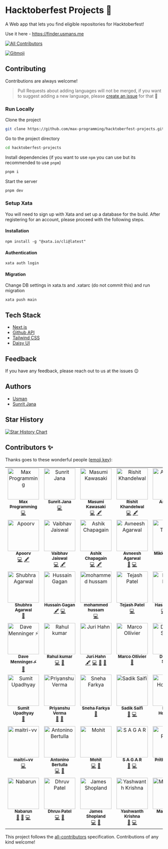 # Hacktoberfest Projects 🎉

A Web app that lets you find eligible repositories for Hacktoberfest!

Use it here - https://finder.usmans.me

<!-- ALL-CONTRIBUTORS-BADGE:START - Do not remove or modify this section -->

[![All Contributors](https://img.shields.io/badge/all_contributors-47-orange.svg?style=flat-square)](#contributors-)

<!-- ALL-CONTRIBUTORS-BADGE:END -->
<a href="https://gitmoji.dev">
  <img src="https://img.shields.io/badge/gitmoji-%20😜%20😍-FFDD67.svg?style=flat-square" alt="Gitmoji">
</a>

## Contributing

Contributions are always welcome!

> Pull Requests about adding languages will not be merged, if you want to suggest adding a new language, please [create an issue](https://github.com/max-programming/hacktoberfest-projects/issues/new) for that 🙂

### Run Locally

Clone the project

```bash
git clone https://github.com/max-programming/hacktoberfest-projects.git
```

Go to the project directory

```bash
cd hacktoberfest-projects
```

Install dependencies (if you want to use `npm` you can use but its recommended to use `pnpm`)

```bash
pnpm i
```

Start the server

```bash
pnpm dev
```

### Setup Xata

You will need to sign up with Xata and set up a database for the build. After registering for an account, please proceed with the following steps.

#### Installation

```
npm install -g "@xata.io/cli@latest"
```

#### Authentication

```
xata auth login
```

#### Migration

Change DB settings in xata.ts and .xatarc (do not commit this) and run migration

```
xata push main
```

## Tech Stack

- [Next.js](https://nextjs.org/)
- [Github API](https://api.github.com/)
- [Tailwind CSS](https://tailwindcss.com/)
- [Daisy UI](http://daisyui.com)

## Feedback

If you have any feedback, please reach out to us at the issues 😉

## Authors

- [Usman](https://www.github.com/max-programming)
- [Sunrit Jana](https://www.github.com/janaSunrise)

## Star History

[![Star History Chart](https://api.star-history.com/svg?repos=max-programming/hacktoberfest-projects&type=Date)](https://star-history.com/#max-programming/hacktoberfest-projects&Date)

## Contributors ✨

Thanks goes to these wonderful people ([emoji key](https://allcontributors.org/docs/en/emoji-key)):

<!-- ALL-CONTRIBUTORS-LIST:START - Do not remove or modify this section -->
<!-- prettier-ignore-start -->
<!-- markdownlint-disable -->
<table>
  <tbody>
    <tr>
      <td align="center" valign="top" width="14.28%"><a href="https://usmans.me"><img src="https://avatars.githubusercontent.com/u/51731966?v=4?s=100" width="100px;" alt="Max Programming"/><br /><sub><b>Max Programming</b></sub></a><br /><a href="https://github.com/max-programming/hacktoberfest-projects/commits?author=max-programming" title="Code">💻</a></td>
      <td align="center" valign="top" width="14.28%"><a href="https://sunritjana.now.sh"><img src="https://avatars.githubusercontent.com/u/56873669?v=4?s=100" width="100px;" alt="Sunrit Jana"/><br /><sub><b>Sunrit Jana</b></sub></a><br /><a href="https://github.com/max-programming/hacktoberfest-projects/commits?author=janaSunrise" title="Code">💻</a></td>
      <td align="center" valign="top" width="14.28%"><a href="https://medium.com/@geeknees"><img src="https://avatars.githubusercontent.com/u/701242?v=4?s=100" width="100px;" alt="Masumi Kawasaki"/><br /><sub><b>Masumi Kawasaki</b></sub></a><br /><a href="https://github.com/max-programming/hacktoberfest-projects/commits?author=geeknees" title="Code">💻</a> <a href="#content-geeknees" title="Content">🖋</a></td>
      <td align="center" valign="top" width="14.28%"><a href="http://rishit-khandelwal.github.io"><img src="https://avatars.githubusercontent.com/u/65018379?v=4?s=100" width="100px;" alt="Rishit Khandelwal"/><br /><sub><b>Rishit Khandelwal</b></sub></a><br /><a href="https://github.com/max-programming/hacktoberfest-projects/commits?author=rishit-khandelwal" title="Code">💻</a> <a href="#content-rishit-khandelwal" title="Content">🖋</a></td>
      <td align="center" valign="top" width="14.28%"><a href="https://github.com/AnishDe12020"><img src="https://avatars.githubusercontent.com/u/63192115?v=4?s=100" width="100px;" alt="Anish De"/><br /><sub><b>Anish De</b></sub></a><br /><a href="#design-AnishDe12020" title="Design">🎨</a> <a href="https://github.com/max-programming/hacktoberfest-projects/commits?author=AnishDe12020" title="Code">💻</a></td>
      <td align="center" valign="top" width="14.28%"><a href="https://github.com/mihaiandrei97"><img src="https://avatars.githubusercontent.com/u/61692246?v=4?s=100" width="100px;" alt="Mihai-Adrian Andrei"/><br /><sub><b>Mihai-Adrian Andrei</b></sub></a><br /><a href="https://github.com/max-programming/hacktoberfest-projects/commits?author=mihaiandrei97" title="Code">💻</a> <a href="#content-mihaiandrei97" title="Content">🖋</a></td>
      <td align="center" valign="top" width="14.28%"><a href="https://gourav-khunger.web.app"><img src="https://avatars.githubusercontent.com/u/46792249?v=4?s=100" width="100px;" alt="Gourav Khunger"/><br /><sub><b>Gourav Khunger</b></sub></a><br /><a href="https://github.com/max-programming/hacktoberfest-projects/commits?author=gouravkhunger" title="Code">💻</a> <a href="#content-gouravkhunger" title="Content">🖋</a></td>
    </tr>
    <tr>
      <td align="center" valign="top" width="14.28%"><a href="https://www.apoorvcodes.me"><img src="https://avatars.githubusercontent.com/u/75479355?v=4?s=100" width="100px;" alt="Apoorv"/><br /><sub><b>Apoorv</b></sub></a><br /><a href="https://github.com/max-programming/hacktoberfest-projects/commits?author=apoorvcodes" title="Code">💻</a> <a href="#content-apoorvcodes" title="Content">🖋</a></td>
      <td align="center" valign="top" width="14.28%"><a href="http://vaibhavjaiswal.vercel.app"><img src="https://avatars.githubusercontent.com/u/64367926?v=4?s=100" width="100px;" alt="Vaibhav Jaiswal"/><br /><sub><b>Vaibhav Jaiswal</b></sub></a><br /><a href="https://github.com/max-programming/hacktoberfest-projects/commits?author=Vaibhav2002" title="Code">💻</a> <a href="#content-Vaibhav2002" title="Content">🖋</a></td>
      <td align="center" valign="top" width="14.28%"><a href="https://cb-ashik.me"><img src="https://avatars.githubusercontent.com/u/47524279?v=4?s=100" width="100px;" alt="Ashik Chapagain"/><br /><sub><b>Ashik Chapagain</b></sub></a><br /><a href="https://github.com/max-programming/hacktoberfest-projects/commits?author=projectashik" title="Code">💻</a> <a href="#content-projectashik" title="Content">🖋</a></td>
      <td align="center" valign="top" width="14.28%"><a href="https://www.avneesh.tech/"><img src="https://avatars.githubusercontent.com/u/76690419?v=4?s=100" width="100px;" alt="Avneesh Agarwal"/><br /><sub><b>Avneesh Agarwal</b></sub></a><br /><a href="#design-avneesh0612" title="Design">🎨</a> <a href="https://github.com/max-programming/hacktoberfest-projects/commits?author=avneesh0612" title="Code">💻</a></td>
      <td align="center" valign="top" width="14.28%"><a href="http://mikkel-t.com"><img src="https://avatars.githubusercontent.com/u/71938724?v=4?s=100" width="100px;" alt="Mikkel Tønder"/><br /><sub><b>Mikkel Tønder</b></sub></a><br /><a href="https://github.com/max-programming/hacktoberfest-projects/commits?author=Mikkel-T" title="Code">💻</a> <a href="#design-Mikkel-T" title="Design">🎨</a></td>
      <td align="center" valign="top" width="14.28%"><a href="https://emmadawson.dev"><img src="https://avatars.githubusercontent.com/u/57045550?v=4?s=100" width="100px;" alt="Emma Dawson"/><br /><sub><b>Emma Dawson</b></sub></a><br /><a href="#design-emmalearnscode" title="Design">🎨</a> <a href="https://github.com/max-programming/hacktoberfest-projects/commits?author=emmalearnscode" title="Code">💻</a></td>
      <td align="center" valign="top" width="14.28%"><a href="https://king-coder.hashnode.dev/"><img src="https://avatars.githubusercontent.com/u/76843766?v=4?s=100" width="100px;" alt="Kushagra Jain"/><br /><sub><b>Kushagra Jain</b></sub></a><br /><a href="#content-Kushagra-Jain99" title="Content">🖋</a> <a href="https://github.com/max-programming/hacktoberfest-projects/commits?author=Kushagra-Jain99" title="Code">💻</a></td>
    </tr>
    <tr>
      <td align="center" valign="top" width="14.28%"><a href="http://shubhraagarwal.netlify.app"><img src="https://avatars.githubusercontent.com/u/67220475?v=4?s=100" width="100px;" alt="Shubhra Agarwal"/><br /><sub><b>Shubhra Agarwal</b></sub></a><br /><a href="#design-shubhraagarwal" title="Design">🎨</a></td>
      <td align="center" valign="top" width="14.28%"><a href="https://github.com/HussainGagan"><img src="https://avatars.githubusercontent.com/u/69407430?v=4?s=100" width="100px;" alt="Hussain Gagan"/><br /><sub><b>Hussain Gagan</b></sub></a><br /><a href="#content-HussainGagan" title="Content">🖋</a> <a href="https://github.com/max-programming/hacktoberfest-projects/commits?author=HussainGagan" title="Code">💻</a></td>
      <td align="center" valign="top" width="14.28%"><a href="https://github.com/hussamkhatib"><img src="https://avatars.githubusercontent.com/u/52914487?v=4?s=100" width="100px;" alt="mohammed hussam"/><br /><sub><b>mohammed hussam</b></sub></a><br /><a href="https://github.com/max-programming/hacktoberfest-projects/commits?author=hussamkhatib" title="Code">💻</a></td>
      <td align="center" valign="top" width="14.28%"><a href="https://github.com/Tejash429"><img src="https://avatars.githubusercontent.com/u/110290355?v=4?s=100" width="100px;" alt="Tejash Patel"/><br /><sub><b>Tejash Patel</b></sub></a><br /><a href="https://github.com/max-programming/hacktoberfest-projects/commits?author=Tejash429" title="Code">💻</a></td>
      <td align="center" valign="top" width="14.28%"><a href="https://hassancodess.netlify.app/"><img src="https://avatars.githubusercontent.com/u/102203080?v=4?s=100" width="100px;" alt="Hassan Hanif"/><br /><sub><b>Hassan Hanif</b></sub></a><br /><a href="https://github.com/max-programming/hacktoberfest-projects/commits?author=hassancodess" title="Code">💻</a> <a href="https://github.com/max-programming/hacktoberfest-projects/commits?author=hassancodess" title="Documentation">📖</a> <a href="#a11y-hassancodess" title="Accessibility">️️️️♿️</a></td>
      <td align="center" valign="top" width="14.28%"><a href="https://github.com/vinmaster"><img src="https://avatars.githubusercontent.com/u/926821?v=4?s=100" width="100px;" alt="Vincent Ho"/><br /><sub><b>Vincent Ho</b></sub></a><br /><a href="https://github.com/max-programming/hacktoberfest-projects/commits?author=vinmaster" title="Code">💻</a></td>
      <td align="center" valign="top" width="14.28%"><a href="https://github.com/Adnanarodiya"><img src="https://avatars.githubusercontent.com/u/99405994?v=4?s=100" width="100px;" alt="Adnan Arodiya"/><br /><sub><b>Adnan Arodiya</b></sub></a><br /><a href="#design-Adnanarodiya" title="Design">🎨</a></td>
    </tr>
    <tr>
      <td align="center" valign="top" width="14.28%"><a href="http://davemenninger.com/"><img src="https://avatars.githubusercontent.com/u/159995?v=4?s=100" width="100px;" alt="Dave Menninger ⚡"/><br /><sub><b>Dave Menninger ⚡</b></sub></a><br /><a href="#ideas-davemenninger" title="Ideas, Planning, & Feedback">🤔</a></td>
      <td align="center" valign="top" width="14.28%"><a href="https://github.com/Rahul-Kumar-prog"><img src="https://avatars.githubusercontent.com/u/68837569?v=4?s=100" width="100px;" alt="Rahul kumar"/><br /><sub><b>Rahul kumar</b></sub></a><br /><a href="https://github.com/max-programming/hacktoberfest-projects/commits?author=Rahul-Kumar-prog" title="Code">💻</a> <a href="#design-Rahul-Kumar-prog" title="Design">🎨</a></td>
      <td align="center" valign="top" width="14.28%"><a href="https://github.com/ur5us"><img src="https://avatars.githubusercontent.com/u/453776?v=4?s=100" width="100px;" alt="Juri Hahn"/><br /><sub><b>Juri Hahn</b></sub></a><br /><a href="#content-ur5us" title="Content">🖋</a> <a href="https://github.com/max-programming/hacktoberfest-projects/commits?author=ur5us" title="Code">💻</a> <a href="#ideas-ur5us" title="Ideas, Planning, & Feedback">🤔</a> <a href="#design-ur5us" title="Design">🎨</a></td>
      <td align="center" valign="top" width="14.28%"><a href="http://marcopollivier.dev"><img src="https://avatars.githubusercontent.com/u/697445?v=4?s=100" width="100px;" alt="Marco Ollivier"/><br /><sub><b>Marco Ollivier</b></sub></a><br /><a href="#ideas-marcopollivier" title="Ideas, Planning, & Feedback">🤔</a></td>
      <td align="center" valign="top" width="14.28%"><a href="http://deveesh.vercel.app"><img src="https://avatars.githubusercontent.com/u/89470104?v=4?s=100" width="100px;" alt="Deveesh Shetty"/><br /><sub><b>Deveesh Shetty</b></sub></a><br /><a href="https://github.com/max-programming/hacktoberfest-projects/commits?author=Deveesh-Shetty" title="Code">💻</a> <a href="#design-Deveesh-Shetty" title="Design">🎨</a></td>
      <td align="center" valign="top" width="14.28%"><a href="https://github.com/malik-vishu"><img src="https://avatars.githubusercontent.com/u/127117253?v=4?s=100" width="100px;" alt="Vishwas Malik"/><br /><sub><b>Vishwas Malik</b></sub></a><br /><a href="#design-malik-vishu" title="Design">🎨</a> <a href="https://github.com/max-programming/hacktoberfest-projects/commits?author=malik-vishu" title="Code">💻</a></td>
      <td align="center" valign="top" width="14.28%"><a href="http://priyank.live"><img src="https://avatars.githubusercontent.com/u/88102392?v=4?s=100" width="100px;" alt="Priyankar Pal"/><br /><sub><b>Priyankar Pal</b></sub></a><br /><a href="https://github.com/max-programming/hacktoberfest-projects/commits?author=priyankarpal" title="Code">💻</a></td>
    </tr>
    <tr>
      <td align="center" valign="top" width="14.28%"><a href="https://lynxsumit.vercel.app"><img src="https://avatars.githubusercontent.com/u/114245865?v=4?s=100" width="100px;" alt="Sumit Upadhyay"/><br /><sub><b>Sumit Upadhyay</b></sub></a><br /><a href="#design-LynxSumit" title="Design">🎨</a></td>
      <td align="center" valign="top" width="14.28%"><a href="https://p7u.tech"><img src="https://avatars.githubusercontent.com/u/112266318?v=4?s=100" width="100px;" alt="Priyanshu Verma"/><br /><sub><b>Priyanshu Verma</b></sub></a><br /><a href="#design-p7uverma" title="Design">🎨</a> <a href="https://github.com/max-programming/hacktoberfest-projects/issues?q=author%3Ap7uverma" title="Bug reports">🐛</a></td>
      <td align="center" valign="top" width="14.28%"><a href="https://snehafarkya.vercel.app"><img src="https://avatars.githubusercontent.com/u/63949465?v=4?s=100" width="100px;" alt="Sneha Farkya"/><br /><sub><b>Sneha Farkya</b></sub></a><br /><a href="#design-snehafarkya" title="Design">🎨</a></td>
      <td align="center" valign="top" width="14.28%"><a href="http://www.sadiksaifi.dev"><img src="https://avatars.githubusercontent.com/u/86684667?v=4?s=100" width="100px;" alt="Sadik Saifi"/><br /><sub><b>Sadik Saifi</b></sub></a><br /><a href="#design-sadiksaifi" title="Design">🎨</a> <a href="https://github.com/max-programming/hacktoberfest-projects/commits?author=sadiksaifi" title="Code">💻</a></td>
      <td align="center" valign="top" width="14.28%"><a href="https://donno2048.github.io/Portfolio/"><img src="https://avatars.githubusercontent.com/u/61805754?v=4?s=100" width="100px;" alt="Elisha Hollander"/><br /><sub><b>Elisha Hollander</b></sub></a><br /><a href="https://github.com/max-programming/hacktoberfest-projects/commits?author=donno2048" title="Code">💻</a></td>
      <td align="center" valign="top" width="14.28%"><a href="https://github.com/NishidhJain"><img src="https://avatars.githubusercontent.com/u/61869195?v=4?s=100" width="100px;" alt="Nishidh Jain"/><br /><sub><b>Nishidh Jain</b></sub></a><br /><a href="#design-NishidhJain" title="Design">🎨</a> <a href="https://github.com/max-programming/hacktoberfest-projects/commits?author=NishidhJain" title="Code">💻</a></td>
      <td align="center" valign="top" width="14.28%"><a href="https://github.com/beyzanur-seyhan"><img src="https://avatars.githubusercontent.com/u/80166639?v=4?s=100" width="100px;" alt="Beyzanur Seyhan"/><br /><sub><b>Beyzanur Seyhan</b></sub></a><br /><a href="https://github.com/max-programming/hacktoberfest-projects/commits?author=beyzanur-seyhan" title="Code">💻</a></td>
    </tr>
    <tr>
      <td align="center" valign="top" width="14.28%"><a href="https://maitri-vv.github.io/Maitri-sPortfolio/"><img src="https://avatars.githubusercontent.com/u/87691594?v=4?s=100" width="100px;" alt="maitri-vv"/><br /><sub><b>maitri-vv</b></sub></a><br /><a href="https://github.com/max-programming/hacktoberfest-projects/commits?author=maitri-vv" title="Code">💻</a></td>
      <td align="center" valign="top" width="14.28%"><a href="https://dev.to/nidble/"><img src="https://avatars.githubusercontent.com/u/1447119?v=4?s=100" width="100px;" alt="Antonino Bertulla"/><br /><sub><b>Antonino Bertulla</b></sub></a><br /><a href="https://github.com/max-programming/hacktoberfest-projects/commits?author=nidble" title="Code">💻</a> <a href="#design-nidble" title="Design">🎨</a></td>
      <td align="center" valign="top" width="14.28%"><a href="https://bright-ganache-eb99ae.netlify.app/"><img src="https://avatars.githubusercontent.com/u/80634689?v=4?s=100" width="100px;" alt="Mohit"/><br /><sub><b>Mohit</b></sub></a><br /><a href="https://github.com/max-programming/hacktoberfest-projects/commits?author=Mohit030802" title="Code">💻</a> <a href="#ideas-Mohit030802" title="Ideas, Planning, & Feedback">🤔</a></td>
      <td align="center" valign="top" width="14.28%"><a href="https://github.com/tmsagarofficial"><img src="https://avatars.githubusercontent.com/u/110724849?v=4?s=100" width="100px;" alt="S A G A R"/><br /><sub><b>S A G A R</b></sub></a><br /><a href="#ideas-tmsagarofficial" title="Ideas, Planning, & Feedback">🤔</a> <a href="https://github.com/max-programming/hacktoberfest-projects/commits?author=tmsagarofficial" title="Code">💻</a></td>
      <td align="center" valign="top" width="14.28%"><a href="https://prithvi2k2.github.io/"><img src="https://avatars.githubusercontent.com/u/72189314?v=4?s=100" width="100px;" alt="Prithvi Reddy"/><br /><sub><b>Prithvi Reddy</b></sub></a><br /><a href="https://github.com/max-programming/hacktoberfest-projects/commits?author=prithvi2k2" title="Code">💻</a> <a href="#design-prithvi2k2" title="Design">🎨</a></td>
      <td align="center" valign="top" width="14.28%"><a href="https://github.com/inderharrysingh"><img src="https://avatars.githubusercontent.com/u/112561014?v=4?s=100" width="100px;" alt="Inderjot Singh"/><br /><sub><b>Inderjot Singh</b></sub></a><br /><a href="#design-inderharrysingh" title="Design">🎨</a> <a href="https://github.com/max-programming/hacktoberfest-projects/commits?author=inderharrysingh" title="Code">💻</a></td>
      <td align="center" valign="top" width="14.28%"><a href="https://github.com/Keith-Web3"><img src="https://avatars.githubusercontent.com/u/96974022?v=4?s=100" width="100px;" alt="Olorunnishola Olamilekan"/><br /><sub><b>Olorunnishola Olamilekan</b></sub></a><br /><a href="#ideas-Keith-Web3" title="Ideas, Planning, & Feedback">🤔</a> <a href="https://github.com/max-programming/hacktoberfest-projects/commits?author=Keith-Web3" title="Code">💻</a></td>
    </tr>
    <tr>
      <td align="center" valign="top" width="14.28%"><a href="https://nabarun.xyz"><img src="https://avatars.githubusercontent.com/u/64539836?v=4?s=100" width="100px;" alt="Nabarun"/><br /><sub><b>Nabarun</b></sub></a><br /><a href="#ideas-nabarvn" title="Ideas, Planning, & Feedback">🤔</a> <a href="#design-nabarvn" title="Design">🎨</a> <a href="https://github.com/max-programming/hacktoberfest-projects/commits?author=nabarvn" title="Code">💻</a></td>
      <td align="center" valign="top" width="14.28%"><a href="https://github.com/Dhruvn-patel"><img src="https://avatars.githubusercontent.com/u/87563885?v=4?s=100" width="100px;" alt="Dhruv Patel"/><br /><sub><b>Dhruv Patel</b></sub></a><br /><a href="https://github.com/max-programming/hacktoberfest-projects/commits?author=Dhruvn-patel" title="Code">💻</a> <a href="#design-Dhruvn-patel" title="Design">🎨</a></td>
      <td align="center" valign="top" width="14.28%"><a href="http://jamesshopland.com"><img src="https://avatars.githubusercontent.com/u/5064896?v=4?s=100" width="100px;" alt="James Shopland"/><br /><sub><b>James Shopland</b></sub></a><br /><a href="https://github.com/max-programming/hacktoberfest-projects/commits?author=jolbol1" title="Code">💻</a> <a href="https://github.com/max-programming/hacktoberfest-projects/issues?q=author%3Ajolbol1" title="Bug reports">🐛</a></td>
      <td align="center" valign="top" width="14.28%"><a href="https://alone-y154.github.io/Portfolio-Website/"><img src="https://avatars.githubusercontent.com/u/72192888?v=4?s=100" width="100px;" alt="Yashwanth Krishna"/><br /><sub><b>Yashwanth Krishna</b></sub></a><br /><a href="#design-Alone-Y154" title="Design">🎨</a> <a href="https://github.com/max-programming/hacktoberfest-projects/commits?author=Alone-Y154" title="Code">💻</a></td>
      <td align="center" valign="top" width="14.28%"><a href="https://github.com/massdx"><img src="https://avatars.githubusercontent.com/u/63166764?v=4?s=100" width="100px;" alt="Massahoud"/><br /><sub><b>Massahoud</b></sub></a><br /><a href="https://github.com/max-programming/hacktoberfest-projects/commits?author=massdx" title="Code">💻</a> <a href="#ideas-massdx" title="Ideas, Planning, & Feedback">🤔</a></td>
    </tr>
  </tbody>
</table>

<!-- markdownlint-restore -->
<!-- prettier-ignore-end -->

<!-- ALL-CONTRIBUTORS-LIST:END -->

This project follows the [all-contributors](https://github.com/all-contributors/all-contributors) specification. Contributions of any kind welcome!
